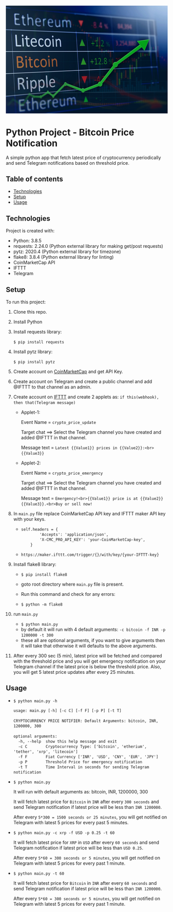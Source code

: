 <p align="center">
  <img src="crypto.jpg" alt="Bitcoin Price Notification">
</p>

# Python Project - Bitcoin Price Notification

A simple python app that fetch latest price of cryptocurrency periodically and send Telegram notifications based on threshold price.

## Table of contents

- [Technologies](#technologies)
- [Setup](#setup)
- [Usage](#usage)

## Technologies

Project is created with:

- Python: 3.8.5
- requests: 2.24.0 (Python external library for making get/post requests)
- pytz: 2020.4 (Python external library for timezone)
- flake8: 3.8.4 (Python external library for linting)
- CoinMarketCap API
- IFTTT
- Telegram

## Setup

To run this project:

1. Clone this repo.
2. Install Python
3. Install requests library:

   `$ pip install requests`

4. Install pytz library:

   `$ pip install pytz`

5. Create account on [CoinMarketCap](https://pro.coinmarketcap.com/signup) and get API Key.
6. Create account on Telegram and create a public channel and add @IFTTT to that channel as an admin.
7. Create account on [IFTTT](https://ifttt.com/) and create 2 applets as:
   `if this(webhook), then that(Telegram message)`

   - Applet-1:

     Event Name = `crypto_price_update`

     Target chat ==> Select the Telegram channel you have created and added @IFTTT in that channel.

     Message text = `Latest {{Value1}} prices in {{Value2}}:<br>{{Value3}}`

   - Applet-2:

     Event Name = `crypto_price_emergency`

     Target chat ==> Select the Telegram channel you have created and added @IFTTT in that channel.

     Message text = `Emergency!<br>{{Value1}} price is at {{Value2}} {{Value3}}.<br>Buy or sell now!`

8. In `main.py` file replace CoinMarketCap API key and IFTTT maker API key with your keys.

   - ```
     self.headers = {
             'Accepts': 'application/json',
             'X-CMC_PRO_API_KEY': 'your-CoinMarketCap-key',
         }
     ```

   - `https://maker.ifttt.com/trigger/{}/with/key/{your-IFTTT-key}`

9. Install flake8 library:

   - `$ pip install flake8`

   - goto root directory where `main.py` file is present.
   - Run this command and check for any errors:

   - `$ python -m flake8`

10. run `main.py`
    - `$ python main.py`
    - by default it will run with 4 default arguments:
      `-c bitcoin -f INR -p 1200000 -t 300`
    - these all are optional arguments, if you want to give arguments then it will take that otherwise it will defaults to the above arguments.
11. After every 300 sec (5 min), latest price will be fetched and compared with the threshold price and you will get emergency notification on your Telegram channel if the latest price is below the threshold price. Also, you will get 5 latest price updates after every 25 minutes.

## Usage

- `$ python main.py -h`

  ```
  usage: main.py [-h] [-c C] [-f F] [-p P] [-t T]

  CRYPTOCURRENCY PRICE NOTIFIER: Default Arguments: bitcoin, INR, 1200000, 300

  optional arguments:
    -h, --help  show this help message and exit
    -c C        Cryptocurrency Type: ['bitcoin', 'etherium', 'tether', 'xrp', 'litecoin']
    -f F        Fiat Currency ['INR', 'USD', 'CNY', 'EUR', 'JPY']
    -p P        Threshold Price for emergency notification
    -t T        Time Interval in seconds for sending Telegram notification
  ```

- `$ python main.py`

  It will run with default arguments as: bitcoin, INR, 1200000, 300

  It will fetch latest price for `Bitcoin` in `INR` after every `300 seconds` and send Telegram notification if latest price will be less than `INR 1200000`.

  After every `5*300 = 1500 seconds or 25 minutes`, you will get notified on Telegram with latest 5 prices for every past 5 minutes.

- `$ python main.py -c xrp -f USD -p 0.25 -t 60`

  It will fetch latest price for `XRP` in `USD` after every `60 seconds` and send Telegram notification if latest price will be less than `USD 0.25`.

  After every `5*60 = 300 seconds or 5 minutes`, you will get notified on Telegram with latest 5 prices for every past 1 minute.

- `$ python main.py -t 60`

  It will fetch latest price for `Bitcoin` in `INR` after every `60 seconds` and send Telegram notification if latest price will be less than `INR 1200000`.

  After every `5*60 = 300 seconds or 5 minutes`, you will get notified on Telegram with latest 5 prices for every past 1 minute.

